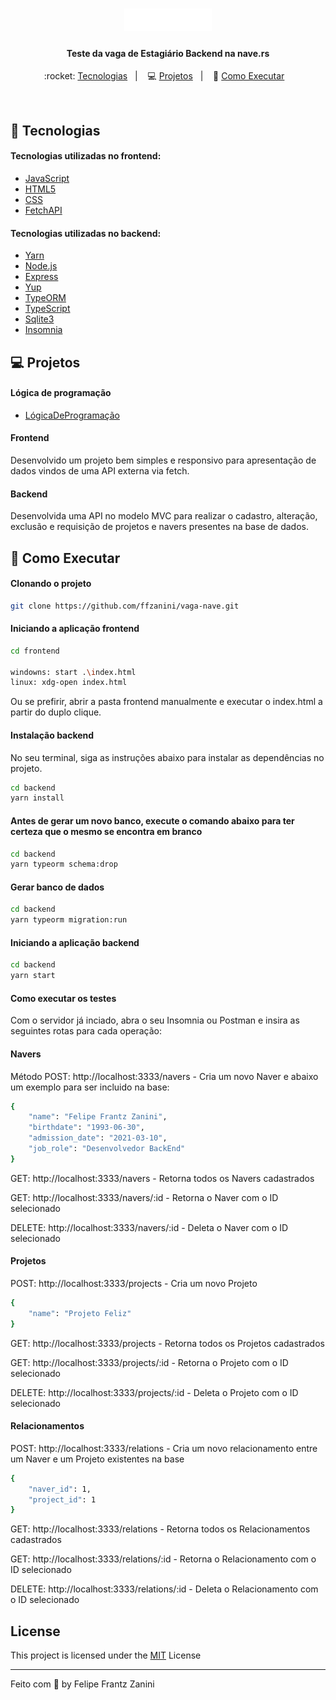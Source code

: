 <h1 align="center">
    <img alt="nave" src="frontend/src/images/logo-white.png"/>
</h1>

<h4 align="center">
  Teste da vaga de Estagiário Backend na nave.rs
</h4>

<p align="center">
  :rocket: <a href="#rocket-tecnologias">Tecnologias</a>&nbsp;&nbsp;&nbsp;|&nbsp;&nbsp;&nbsp;
  💻 <a href="#-projeto">Projetos</a>&nbsp;&nbsp;&nbsp;|&nbsp;&nbsp;&nbsp;
  🔖 <a href="#-como-executar">Como Executar</a>&nbsp;&nbsp;&nbsp;
</p>

<br>

## :rocket: Tecnologias

#### Tecnologias utilizadas no frontend:
- [JavaScript](https://developer.mozilla.org/pt-BR/docs/Web/JavaScript)
- [HTML5](https://developer.mozilla.org/pt-BR/docs/Web/Guide/HTML/HTML5)
- [CSS](https://developer.mozilla.org/pt-BR/docs/Web/CSS)
- [FetchAPI](https://developer.mozilla.org/en-US/docs/Web/API/Fetch_API/Using_Fetch)

#### Tecnologias utilizadas no backend:
- [Yarn](https://yarnpkg.com/)
- [Node.js](https://nodejs.org/en/)
- [Express](https://expressjs.com/pt-br/)
- [Yup](https://github.com/jquense/yup/blob/master/yarn.lock)
- [TypeORM](https://typeorm.io/)
- [TypeScript](https://www.typescriptlang.org/)
- [Sqlite3](https://www.sqlite.org/index.html)
- [Insomnia](https://insomnia.rest/download/)

## 💻 Projetos

#### Lógica de programação

- [LógicaDeProgramação](https://codesandbox.io/s/teste-estagio-template-felipe-zanini-9isjy)

#### Frontend
<p>Desenvolvido um projeto bem simples e responsivo para apresentação de dados vindos de uma API externa via fetch.</p>

#### Backend
<p>Desenvolvida uma API no modelo MVC para realizar o cadastro, alteração, exclusão e requisição de projetos e navers presentes na base de dados.</p>

## 🔖 Como Executar

#### Clonando o projeto
```sh
git clone https://github.com/ffzanini/vaga-nave.git
```
#### Iniciando a aplicação frontend
```sh
cd frontend

windowns: start .\index.html
linux: xdg-open index.html
```
<p>Ou se prefirir, abrir a pasta frontend manualmente e executar o index.html a partir do duplo clique.</p>

#### Instalação backend
No seu terminal, siga as instruções abaixo para instalar as dependências no projeto.
```sh
cd backend
yarn install
```
#### Antes de gerar um novo banco, execute o comando abaixo para ter certeza que o mesmo se encontra em branco
```sh
cd backend
yarn typeorm schema:drop 
```
#### Gerar banco de dados
```sh
cd backend
yarn typeorm migration:run
```
#### Iniciando a aplicação backend
```sh
cd backend
yarn start
```
#### Como executar os testes
<p>Com o servidor já inciado, abra o seu Insomnia ou Postman e insira as seguintes rotas para cada operação:</p>

#### Navers
<p>Método POST: http://localhost:3333/navers - Cria um novo Naver e abaixo um exemplo para ser incluido na base:</p>

```sh
{
	"name": "Felipe Frantz Zanini",
	"birthdate": "1993-06-30",
	"admission_date": "2021-03-10",
	"job_role": "Desenvolvedor BackEnd"
}
```
<p>GET: http://localhost:3333/navers - Retorna todos os Navers cadastrados</p>
<p>GET: http://localhost:3333/navers/:id - Retorna o Naver com o ID selecionado</p>
<p>DELETE: http://localhost:3333/navers/:id - Deleta o Naver com o ID selecionado</p>

#### Projetos

<p>POST: http://localhost:3333/projects - Cria um novo Projeto</p>

```sh
{
	"name": "Projeto Feliz"
}
```
<p>GET: http://localhost:3333/projects - Retorna todos os Projetos cadastrados</p>
<p>GET: http://localhost:3333/projects/:id - Retorna o Projeto com o ID selecionado</p>
<p>DELETE: http://localhost:3333/projects/:id - Deleta o Projeto com o ID selecionado</p>

#### Relacionamentos

<p>POST: http://localhost:3333/relations - Cria um novo relacionamento entre um Naver e um Projeto existentes na base</p>

```sh
{
	"naver_id": 1,
	"project_id": 1
}
```
<p>GET: http://localhost:3333/relations - Retorna todos os Relacionamentos cadastrados</p>
<p>GET: http://localhost:3333/relations/:id - Retorna o Relacionamento com o ID selecionado</p>
<p>DELETE: http://localhost:3333/relations/:id - Deleta o Relacionamento com o ID selecionado</p>

## License
<p align="justify">
This project is licensed under the <a href="https://github.com/ffzanini/vaga-nave/blob/master/LICENSE">MIT<a/> License
</p>
    
---

Feito com 💙 by Felipe Frantz Zanini